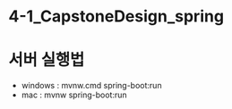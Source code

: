 # 4-1_CapstoneDesign_spring

# 서버 실행법
- windows : mvnw.cmd spring-boot:run
- mac : mvnw spring-boot:run
